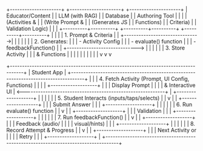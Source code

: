 +---------------------+         +---------------------+         +---------------------+
|  Educator/Content   |         |   LLM (with RAG)    |         |     Database        |
|    Authoring Tool   |         |                     |         |   (Activities &     |
| (Write Prompt &     |         | (Generates JS       |         |    Functions)       |
|  Criteria)          |         |  Validation Logic)  |         |                     |
+----------+----------+         +----------+----------+         +----------+----------+
           |                               |                               |
           | 1. Prompt & Criteria           |                               |
           +------------------------------->|                               |
           |                                |                               |
           |                                | 2. Generates:                 |
           |                                |    - Activity Config          |
           |                                |    - evaluate() function      |
           |                                |    - feedbackFunction()       |
           |                                +-----------------------------> |
           |                                |                               |
           |                                | 3. Store Activity             |
           |                                |   & Functions                 |
           |                                |                               |
           |                                |                               |
           |                                |                               |
           v                                v                               v

+-----------------------------------------------------------------------------------+
|                                   Student App                                     |
+-----------------------------------------------------------------------------------+
|                                                                                   |
| 4. Fetch Activity (Prompt, UI Config, Functions)                                  |
|                                                                                   |
| +-------------------+                                                             |
| |  Display Prompt   |                                                             |
| |  & Interactive UI | <----------------------------------------------------------+
| +-------------------+                                                             |
|         |                                                                         |
|         | 5. Student Interacts (inputs/taps/selects)                              |
|         v                                                                         |
| +-------------------+                                                             |
| |  Submit Answer    |                                                             |
| +-------------------+                                                             |
|         |                                                                         |
|         | 6. Run evaluate() function                                              |
|         v                                                                         |
| +-------------------+                                                             |
| |  Validation       |                                                             |
| +-------------------+                                                             |
|         |                                                                         |
|         | 7. Run feedbackFunction()                                               |
|         v                                                                         |
| +-------------------+                                                             |
| |  Feedback (audio/ |                                                             |
| |  visual/hints)    |                                                             |
| +-------------------+                                                             |
|         |                                                                         |
|         | 8. Record Attempt & Progress                                            |
|         v                                                                         |
| +-------------------+                                                             |
| |  Next Activity or |                                                             |
| |  Retry            |                                                             |
| +-------------------+                                                             |
+-----------------------------------------------------------------------------------+